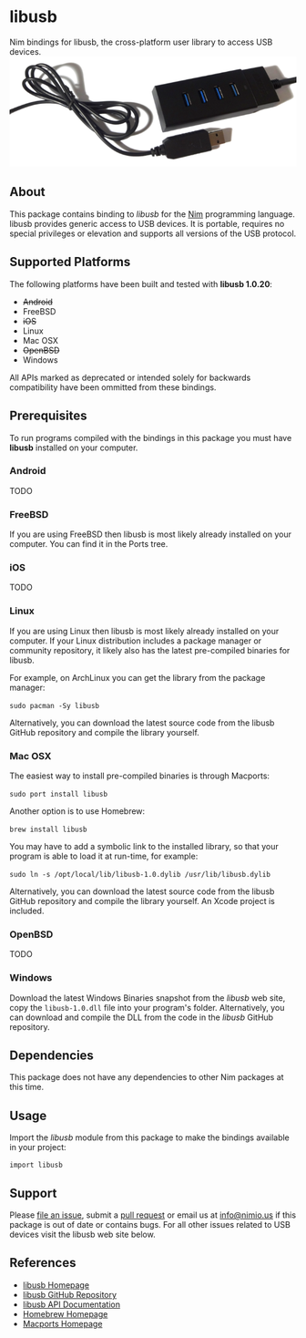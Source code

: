 # libusb

Nim bindings for libusb, the cross-platform user library to access USB devices.
![libusb Logo](docs/logo.png)


## About

This package contains binding to *libusb* for the [Nim](http://nim-lang.org)
programming language. libusb provides generic access to USB devices. It is
portable, requires no special privileges or elevation and supports all versions
of the USB protocol.


## Supported Platforms

The following platforms have been built and tested with **libusb 1.0.20**:

- ~~Android~~
- FreeBSD
- ~~iOS~~
- Linux
- Mac OSX
- ~~OpenBSD~~
- Windows

All APIs marked as deprecated or intended solely for backwards compatibility
have been ommitted from these bindings.


## Prerequisites

To run programs compiled with the bindings in this package you must have
**libusb** installed on your computer.

### Android

TODO

### FreeBSD

If you are using FreeBSD then libusb is most likely already installed on your
computer. You can find it in the Ports tree.

### iOS

TODO

### Linux

If you are using Linux then libusb is most likely already installed on your
computer. If your Linux distribution includes a package manager or community
repository, it likely also has the latest pre-compiled binaries for libusb.

For example, on ArchLinux you can get the library from the package manager:

`sudo pacman -Sy libusb`

Alternatively, you can download the latest source code from the libusb GitHub
repository and compile the library yourself.

### Mac OSX

The easiest way to install pre-compiled binaries is through Macports:

`sudo port install libusb`

Another option is to use Homebrew:

`brew install libusb`

You may have to add a symbolic link to the installed library, so that your
program is able to load it at run-time, for example:

`sudo ln -s /opt/local/lib/libusb-1.0.dylib /usr/lib/libusb.dylib`

Alternatively, you can download the latest source code from the libusb GitHub
repository and compile the library yourself. An Xcode project is included.

### OpenBSD

TODO

### Windows

Download the latest Windows Binaries snapshot from the *libusb* web site, copy
the ``libusb-1.0.dll`` file into your program's folder. Alternatively, you can
download and compile the DLL from the code in the *libusb* GitHub repository.

## Dependencies

This package does not have any dependencies to other Nim packages at this time.


## Usage

Import the *libusb* module from this package to make the bindings available
in your project:

```nimrod
import libusb
```


## Support

Please [file an issue](https://github.com/nimious/libusb/issues), submit a
[pull request](https://github.com/nimious/libusb/pulls?q=is%3Aopen+is%3Apr)
or email us at info@nimio.us if this package is out of date or contains bugs.
For all other issues related to USB devices visit the libusb web site below.


## References

- [libusb Homepage](http://libusb.info/)
- [libusb GitHub Repository](https://github.com/libusb/libusb)
- [libusb API Documentation](http://libusb.sourceforge.net/api-1.0/index.html)
- [Homebrew Homepage](http://brew.sh)
- [Macports Homepage](http://www.macports.org)
